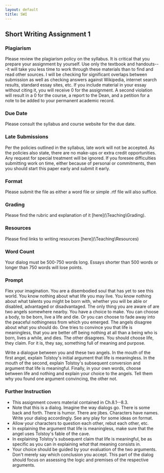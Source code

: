 ```yaml
---
layout: default
title: SWI
---
```


## Short Writing Assignment 1

### Plagiarism

Please review the plagiarism policy on the syllabus. It is critical that you prepare your assignment by yourself. Use only the textbook and handouts---it will take you less time to work through these materials than to find and read other sources. I will be checking for significant overlaps between submission as well as checking answers against Wikipedia, internet search results, standard essay sites, etc. If you include material in your essay without citing it, you will receive 0 for the assignment. A second violation will result in a 0 for the course, a report to the Dean, and a petition for a note to be added to your permanent academic record. 

### Due Date
Please consult the syllabus and course website for the due date.

### Late Submissions

Per the policies outlined in the syllabus, late work will not be accepted. As the policies also state, there are no make-ups or extra credit opportunities. Any request for special treatment will be ignored. If you foresee difficulties submitting work on time, either because of personal or commitments, then you should start this paper early and submit it early. 

### Format
Please submit the file as either a word file or simple .rtf file will also suffice.

### Grading
Please find the rubric and explanation of it [here](\Teaching\Grading\).

### Resources
Please find links to writing resources [here](\Teaching\Resources\)

### Word Count

Your dialog must be 500-750 words long. Essays shorter than 500 words or longer than 750 words will lose points. 

### Prompt 

Flex your imagination. You are a disembodied soul that has yet to see this world. You know nothing about what life you may live. You know nothing about what talents you might be born with, whether you will be able or disabled, advantaged or disadvantaged. The only thing you are aware of are two angels somewhere nearby. You have a choice to make. You can choose a body, to be born, live a life and die. Or you can choose to fade away into the peaceful nothingness from which you emerged. The angels disagree about what you should do. One tries to convince you that life is meaningless, that you are better off being nothing at all than a being who is born, lives a while, and dies. The other disagrees. You should choose life, they claim. For it is, they say, something full of meaning and purpose. 

Write a dialogue between you and these two angels. In the mouth of the first angel, explain Tolstoy's initial argument that life is meaningless. In the mouth of the second, explain Tolstoy's subsequent conversion and argument that life is meaningful. Finally, in your own words, choose between life and nothing and explain your choice to the angels. Tell them why you found one argument convincing, the other not. 


### Further Instruction

+ This assignment covers material contained in Ch.8.1--8.3.
+ Note that this is a dialog. Imagine the way dialogs go. There is some back and forth. There is humor. There are jibes. Characters have names. Write your dialog accordingly. See any play for some ideas on format. 
+ Allow your characters to question each other, rebut each other, etc.
+ In explaining the argument that life is meaningless, make sure that the angel uses Tolstoy's fable of the cave. 
+ In explaining Tolstoy's subsequent claim that life is meaningful, be as specific as you can in explaining *what* that meaning consists in. 
+ Your choice should be guided by your evaluation of the two arguments. Don't merely say which conclusion you accept. This part of the dialog should focus on assessing the logic and premises of the respective arguments.   




